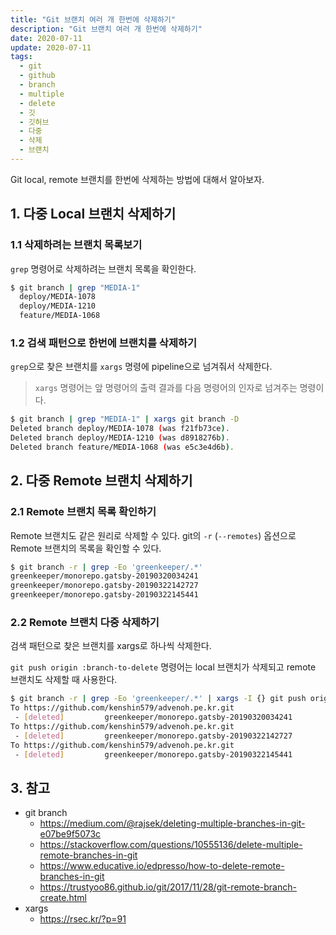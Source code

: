 ```yaml
---
title: "Git 브랜치 여러 개 한번에 삭제하기"
description: "Git 브랜치 여러 개 한번에 삭제하기"
date: 2020-07-11
update: 2020-07-11
tags:
  - git
  - github
  - branch
  - multiple
  - delete
  - 깃
  - 깃허브
  - 다중
  - 삭제
  - 브랜치
---
```


Git local, remote 브랜치를 한번에 삭제하는 방법에 대해서 알아보자.

## 1. 다중 Local 브랜치 삭제하기

### 1.1 삭제하려는 브랜치 목록보기

`grep` 명령어로 삭제하려는 브랜치 목록을 확인한다.

```bash
$ git branch | grep "MEDIA-1"
  deploy/MEDIA-1078
  deploy/MEDIA-1210
  feature/MEDIA-1068
```

### 1.2 검색 패턴으로 한번에 브랜치를 삭제하기

`grep`으로 찾은 브랜치를 `xargs` 명령에 pipeline으로 넘겨줘서 삭제한다.

> `xargs` 명령어는 앞 명령어의 출력 결과를 다음 명령어의 인자로 넘겨주는 명령이다.

```bash
$ git branch | grep "MEDIA-1" | xargs git branch -D
Deleted branch deploy/MEDIA-1078 (was f21fb73ce).
Deleted branch deploy/MEDIA-1210 (was d8918276b).
Deleted branch feature/MEDIA-1068 (was e5c3e4d6b).
```

## 2. 다중 Remote 브랜치 삭제하기

### 2.1 Remote 브랜치 목록 확인하기

Remote 브랜치도 같은 원리로 삭제할 수 있다. git의 `-r` (`--remotes`) 옵션으로 Remote 브랜치의 목록을 확인할 수 있다.

```bash
$ git branch -r | grep -Eo 'greenkeeper/.*'
greenkeeper/monorepo.gatsby-20190320034241
greenkeeper/monorepo.gatsby-20190322142727
greenkeeper/monorepo.gatsby-20190322145441
```

### 2.2 Remote 브랜치 다중 삭제하기

검색 패턴으로 찾은 브랜치를 xargs로 하나씩 삭제한다.

`git push origin :branch-to-delete` 명령어는 local 브랜치가 삭제되고 remote 브랜치도 삭제할 때 사용한다.

```bash
$ git branch -r | grep -Eo 'greenkeeper/.*' | xargs -I {} git push origin :{} 
To https://github.com/kenshin579/advenoh.pe.kr.git
 - [deleted]         greenkeeper/monorepo.gatsby-20190320034241
To https://github.com/kenshin579/advenoh.pe.kr.git
 - [deleted]         greenkeeper/monorepo.gatsby-20190322142727
To https://github.com/kenshin579/advenoh.pe.kr.git
 - [deleted]         greenkeeper/monorepo.gatsby-20190322145441
```

## 3. 참고

* git branch
    * https://medium.com/@rajsek/deleting-multiple-branches-in-git-e07be9f5073c
    * https://stackoverflow.com/questions/10555136/delete-multiple-remote-branches-in-git
    * https://www.educative.io/edpresso/how-to-delete-remote-branches-in-git
    * https://trustyoo86.github.io/git/2017/11/28/git-remote-branch-create.html
* xargs
    * https://rsec.kr/?p=91

